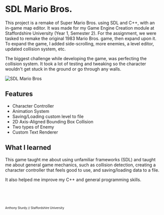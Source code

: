 # SDL Mario Bros.
This project is a remake of Super Mario Bros. using SDL and C++, with an in-game map editor. It was made for my Game Engine Creation module at Staffordshire University (Year 1, Semester 2). For the assignment, we were tasked to remake the original 1983 Mario Bros. game, then expand upon it. To expand the game, I added side-scrolling, more enemies, a level editor, updated collision system, etc.

The biggest challenge while developing the game, was perfecting the collision system. It took a lot of testing and tweaking so the character wouldn't get stuck in the ground or go through any walls.

![SDL Mario Bros](https://AnthonySturdy.co.uk/images/projects/SDL_Mario_1.png)

## Features
- Character Controller
- Animation System
- Saving/Loading custom level to file
- 2D Axis-Aligned Bounding Box Collision
- Two types of Enemy
- Custom Text Renderer

## What I learned
This game taught me about using unfamiliar frameworks (SDL) and taught me about general game mechanics, such as collision detection, creating a character controller that feels good to use, and saving/loading data to a file.

It also helped me improve my C++ and general programming skills.

<br><br><br>

<sub><sup>Anthony Sturdy // Staffordshire University</sup></sub>
